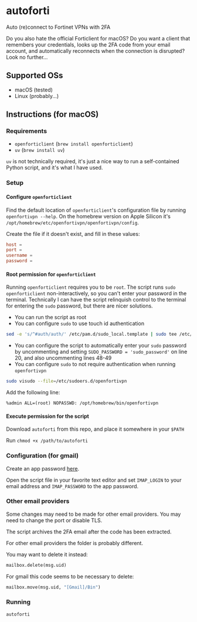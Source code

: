 # autoforti
Auto (re)connect to Fortinet VPNs with 2FA

Do you also hate the official Forticlient for macOS? Do you want a client that remembers your credentials, looks up the 2FA code from your email account, and automatically reconnects when the connection is disrupted? Look no further...

## Supported OSs
- macOS (tested)
- Linux (probably...)

## Instructions (for macOS)
### Requirements
- `openforticlient` (`brew install openforticlient`)
- `uv` (`brew install uv`)

`uv` is not technically required, it's just a nice way to run a self-contained Python script, and it's what I have used.

### Setup
#### Configure `openforticlient`
Find the default location of `openforticlient`'s configuration file by running `openfortivpn --help`.
On the homebrew version on Apple Silicon it's `/opt/homebrew/etc/openfortivpn/openfortivpn/config`.

Create the file if it doesn't exist, and fill in these values:
```conf
host =
port =
username =
password =
```

#### Root permission for `openforticlient`
Running `openforticlient` requires you to be `root`. The script runs `sudo openforticlient` non-interactively, so you can't enter your password in the terminal.
Technically I can have the script relinquish control to the terminal for entering the `sudo` password, but there are nicer solutions.
- You can run the script as root
- You can configure `sudo` to use touch id authentication
```sh
sed -e 's/^#auth/auth/' /etc/pam.d/sudo_local.template | sudo tee /etc/pam.d/sudo_local
```
- You can configure the script to automatically enter your `sudo` password by uncommenting and setting `SUDO_PASSWORD = 'sudo_password'` on line 20, and also uncommenting lines 48-49
- You can configure `sudo` to not require authentication when running `openfortivpn`
```sh
sudo visudo --file=/etc/sudoers.d/openfortivpn
```
Add the following line:
```
%admin ALL=(root) NOPASSWD: /opt/homebrew/bin/openfortivpn
```
#### Execute permission for the script
Download `autoforti` from this repo, and place it somewhere in your `$PATH`

Run `chmod +x /path/to/autoforti`

### Configuration (for gmail)
Create an app password [here](https://myaccount.google.com/apppasswords).

Open the script file in your favorite text editor and set `IMAP_LOGIN` to your email address and `IMAP_PASSWORD` to the app password.

### Other email providers
Some changes may need to be made for other email providers. You may need to change the port or disable TLS.

The script archives the 2FA email after the code has been extracted.

For other email providers the folder is probably different.

You may want to delete it instead:
```python
mailbox.delete(msg.uid)
```
For gmail this code seems to be necessary to delete:
```python
mailbox.move(msg.uid, "[Gmail]/Bin")
```

### Running
```sh
autoforti
```
